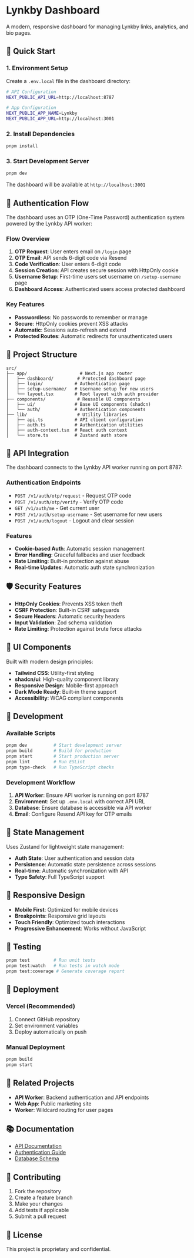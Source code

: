 # Lynkby Dashboard

A modern, responsive dashboard for managing Lynkby links, analytics, and bio pages.

## 🚀 Quick Start

### 1. Environment Setup

Create a `.env.local` file in the dashboard directory:

```bash
# API Configuration
NEXT_PUBLIC_API_URL=http://localhost:8787

# App Configuration
NEXT_PUBLIC_APP_NAME=Lynkby
NEXT_PUBLIC_APP_URL=http://localhost:3001
```

### 2. Install Dependencies

```bash
pnpm install
```

### 3. Start Development Server

```bash
pnpm dev
```

The dashboard will be available at `http://localhost:3001`

## 🔐 Authentication Flow

The dashboard uses an OTP (One-Time Password) authentication system powered by the Lynkby API worker:

### Flow Overview

1. **OTP Request**: User enters email on `/login` page
2. **OTP Email**: API sends 6-digit code via Resend
3. **Code Verification**: User enters 6-digit code
4. **Session Creation**: API creates secure session with HttpOnly cookie
5. **Username Setup**: First-time users set username on `/setup-username` page
6. **Dashboard Access**: Authenticated users access protected dashboard

### Key Features

- **Passwordless**: No passwords to remember or manage
- **Secure**: HttpOnly cookies prevent XSS attacks
- **Automatic**: Sessions auto-refresh and extend
- **Protected Routes**: Automatic redirects for unauthenticated users

## 📁 Project Structure

```
src/
├── app/                    # Next.js app router
│   ├── dashboard/         # Protected dashboard page
│   ├── login/            # Authentication page
│   ├── setup-username/   # Username setup for new users
│   └── layout.tsx        # Root layout with auth provider
├── components/            # Reusable UI components
│   ├── ui/               # Base UI components (shadcn)
│   └── auth/             # Authentication components
├── lib/                   # Utility libraries
│   ├── api.ts            # API client configuration
│   ├── auth.ts           # Authentication utilities
│   ├── auth-context.tsx  # React auth context
│   └── store.ts          # Zustand auth store
```

## 🔧 API Integration

The dashboard connects to the Lynkby API worker running on port 8787:

### Authentication Endpoints

- `POST /v1/auth/otp/request` - Request OTP code
- `POST /v1/auth/otp/verify` - Verify OTP code
- `GET /v1/auth/me` - Get current user
- `POST /v1/auth/setup-username` - Set username for new users
- `POST /v1/auth/logout` - Logout and clear session

### Features

- **Cookie-based Auth**: Automatic session management
- **Error Handling**: Graceful fallbacks and user feedback
- **Rate Limiting**: Built-in protection against abuse
- **Real-time Updates**: Automatic auth state synchronization

## 🛡️ Security Features

- **HttpOnly Cookies**: Prevents XSS token theft
- **CSRF Protection**: Built-in CSRF safeguards
- **Secure Headers**: Automatic security headers
- **Input Validation**: Zod schema validation
- **Rate Limiting**: Protection against brute force attacks

## 🎨 UI Components

Built with modern design principles:

- **Tailwind CSS**: Utility-first styling
- **shadcn/ui**: High-quality component library
- **Responsive Design**: Mobile-first approach
- **Dark Mode Ready**: Built-in theme support
- **Accessibility**: WCAG compliant components

## 🚀 Development

### Available Scripts

```bash
pnpm dev          # Start development server
pnpm build        # Build for production
pnpm start        # Start production server
pnpm lint         # Run ESLint
pnpm type-check   # Run TypeScript checks
```

### Development Workflow

1. **API Worker**: Ensure API worker is running on port 8787
2. **Environment**: Set up `.env.local` with correct API URL
3. **Database**: Ensure database is accessible via API worker
4. **Email**: Configure Resend API key for OTP emails

## 🔄 State Management

Uses Zustand for lightweight state management:

- **Auth State**: User authentication and session data
- **Persistence**: Automatic state persistence across sessions
- **Real-time**: Automatic synchronization with API
- **Type Safety**: Full TypeScript support

## 📱 Responsive Design

- **Mobile First**: Optimized for mobile devices
- **Breakpoints**: Responsive grid layouts
- **Touch Friendly**: Optimized touch interactions
- **Progressive Enhancement**: Works without JavaScript

## 🧪 Testing

```bash
pnpm test         # Run unit tests
pnpm test:watch   # Run tests in watch mode
pnpm test:coverage # Generate coverage report
```

## 🚀 Deployment

### Vercel (Recommended)

1. Connect GitHub repository
2. Set environment variables
3. Deploy automatically on push

### Manual Deployment

```bash
pnpm build
pnpm start
```

## 🔗 Related Projects

- **API Worker**: Backend authentication and API endpoints
- **Web App**: Public marketing site
- **Worker**: Wildcard routing for user pages

## 📚 Documentation

- [API Documentation](../api-worker/docs/)
- [Authentication Guide](../api-worker/docs/SECURITY.md)
- [Database Schema](../api-worker/docs/DATABASE.md)

## 🤝 Contributing

1. Fork the repository
2. Create a feature branch
3. Make your changes
4. Add tests if applicable
5. Submit a pull request

## 📄 License

This project is proprietary and confidential.
